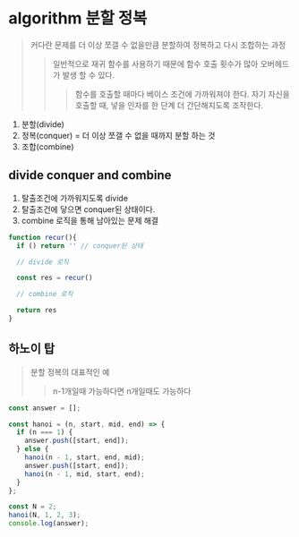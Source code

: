 # algorithm 분할 정복

> 커다란 문제를 더 이상 쪼갤 수 없을만큼 분할하여 정복하고 다시 조합하는 과정
>
> > 일반적으로 재귀 함수를 사용하기 때문에 함수 호출 횟수가 많아 오버헤드가 발생 할 수 있다.
> >
> > > 함수를 호출할 때마다 베이스 조건에 가까워져야 한다. 자기 자신을 호출할 때, 넣을 인자를 한 단계 더 간단해지도록 조작한다.

1. 분할(divide)
2. 정복(conquer) = 더 이상 쪼갤 수 없을 때까지 분할 하는 것
3. 조합(combine)

## divide conquer and combine

1. 탈출조건에 가까워지도록 divide
2. 탈출조건에 닿으면 conquer된 상태이다.
3. combine 로직을 통해 남아있는 문제 해결

```js
function recur(){
  if () return '' // conquer된 상태

  // divide 로직

  const res = recur()

  // combine 로직

  return res
}
```

## 하노이 탑

> 분할 정복의 대표적인 예
>
> > n-1개일때 가능하다면 n개일때도 가능하다

```js
const answer = [];

const hanoi = (n, start, mid, end) => {
  if (n === 1) {
    answer.push([start, end]);
  } else {
    hanoi(n - 1, start, end, mid);
    answer.push([start, end]);
    hanoi(n - 1, mid, start, end);
  }
};

const N = 2;
hanoi(N, 1, 2, 3);
console.log(answer);
```
